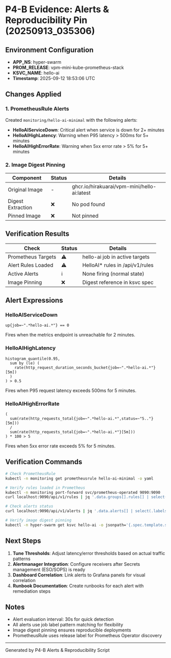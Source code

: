 # P4-B Evidence: Alerts & Reproducibility Pin (20250913_035306)

## Environment Configuration
- **APP_NS**: hyper-swarm
- **PROM_RELEASE**: vpm-mini-kube-prometheus-stack
- **KSVC_NAME**: hello-ai
- **Timestamp**: 2025-09-12 18:53:06 UTC

## Changes Applied

### 1. PrometheusRule Alerts
Created `monitoring/hello-ai-minimal` with the following alerts:
- **HelloAIServiceDown**: Critical alert when service is down for 2+ minutes
- **HelloAIHighLatency**: Warning when P95 latency > 500ms for 5+ minutes
- **HelloAIHighErrorRate**: Warning when 5xx error rate > 5% for 5+ minutes

### 2. Image Digest Pinning
| Component | Status | Details |
|-----------|--------|---------|
| Original Image | - | ghcr.io/hirakuarai/vpm-mini/hello-ai:latest |
| Digest Extraction | ❌ | No pod found |
| Pinned Image | ❌ | Not pinned |

## Verification Results
| Check | Status | Details |
|-------|--------|---------|
| Prometheus Targets | ⚠️ | hello-ai job in active targets |
| Alert Rules Loaded | ⚠️ | HelloAI* rules in /api/v1/rules |
| Active Alerts | ℹ️ | None firing (normal state) |
| Image Pinning | ❌ | Digest reference in ksvc spec |

## Alert Expressions

### HelloAIServiceDown
```promql
up{job=~".*hello-ai.*"} == 0
```
Fires when the metrics endpoint is unreachable for 2 minutes.

### HelloAIHighLatency
```promql
histogram_quantile(0.95, 
  sum by (le) (
    rate(http_request_duration_seconds_bucket{job=~".*hello-ai.*"}[5m])
  )
) > 0.5
```
Fires when P95 request latency exceeds 500ms for 5 minutes.

### HelloAIHighErrorRate
```promql
(
  sum(rate(http_requests_total{job=~".*hello-ai.*",status=~"5.."}[5m]))
  /
  sum(rate(http_requests_total{job=~".*hello-ai.*"}[5m]))
) * 100 > 5
```
Fires when 5xx error rate exceeds 5% for 5 minutes.

## Verification Commands
```bash
# Check PrometheusRule
kubectl -n monitoring get prometheusrule hello-ai-minimal -o yaml

# Verify rules loaded in Prometheus
kubectl -n monitoring port-forward svc/prometheus-operated 9090:9090
curl localhost:9090/api/v1/rules | jq '.data.groups[].rules[] | select(.name | test("HelloAI"))'

# Check alerts status
curl localhost:9090/api/v1/alerts | jq '.data.alerts[] | select(.labels.alertname | test("HelloAI"))'

# Verify image digest pinning
kubectl -n hyper-swarm get ksvc hello-ai -o jsonpath='{.spec.template.spec.containers[0].image}'
```

## Next Steps
1. **Tune Thresholds**: Adjust latency/error thresholds based on actual traffic patterns
2. **Alertmanager Integration**: Configure receivers after Secrets management (ESO/SOPS) is ready
3. **Dashboard Correlation**: Link alerts to Grafana panels for visual correlation
4. **Runbook Documentation**: Create runbooks for each alert with remediation steps

## Notes
- Alert evaluation interval: 30s for quick detection
- All alerts use job label pattern matching for flexibility
- Image digest pinning ensures reproducible deployments
- PrometheusRule uses release label for Prometheus Operator discovery

---
Generated by P4-B Alerts & Reproducibility Script
